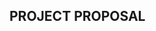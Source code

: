 <h2>PROJECT PROPOSAL</h2>
<img scr="https://www.pyimagesearch.com/wp-content/uploads/2020/04/face_mask_detection_phases.png">
